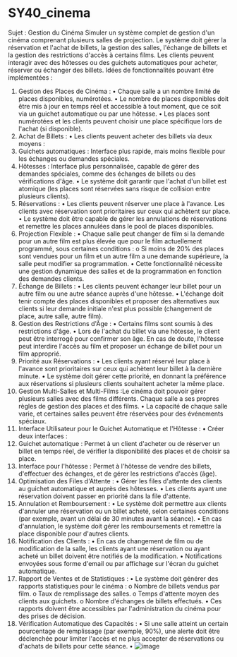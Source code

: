 # SY40_cinema
Sujet : Gestion du Cinéma
Simuler un système complet de gestion d'un cinéma comprenant plusieurs salles de projection.
Le système doit gérer la réservation et l'achat de billets, la gestion des salles, l'échange de
billets et la gestion des restrictions d'accès à certains films. Les clients peuvent interagir avec
des hôtesses ou des guichets automatiques pour acheter, réserver ou échanger des billets.
Idées de fonctionnalités pouvant être implémentées :
1. Gestion des Places de Cinéma :
• Chaque salle a un nombre limité de places disponibles, numérotées.
• Le nombre de places disponibles doit être mis à jour en temps réel et accessible à tout
moment, que ce soit via un guichet automatique ou par une hôtesse.
• Les places sont numérotées et les clients peuvent choisir une place spécifique lors de
l'achat (si disponible).
2. Achat de Billets :
• Les clients peuvent acheter des billets via deux moyens :
1. Guichets automatiques : Interface plus rapide, mais moins flexible pour les
échanges ou demandes spéciales.
2. Hôtesses : Interface plus personnalisée, capable de gérer des demandes
spéciales, comme des échanges de billets ou des vérifications d'âge.
• Le système doit garantir que l'achat d'un billet est atomique (les places sont réservées
sans risque de collision entre plusieurs clients).
3. Réservations :
• Les clients peuvent réserver une place à l'avance. Les clients avec réservation sont
prioritaires sur ceux qui achètent sur place.
• Le système doit être capable de gérer les annulations de réservations et remettre les
places annulées dans le pool de places disponibles.
4. Projection Flexible :
• Chaque salle peut changer de film si la demande pour un autre film est plus élevée que
pour le film actuellement programmé, sous certaines conditions :
o Si moins de 20% des places sont vendues pour un film et un autre film a une
demande supérieure, la salle peut modifier sa programmation.
• Cette fonctionnalité nécessite une gestion dynamique des salles et de la programmation
en fonction des demandes clients.
5. Échange de Billets :
• Les clients peuvent échanger leur billet pour un autre film ou une autre séance auprès
d'une hôtesse.
• L'échange doit tenir compte des places disponibles et proposer des alternatives aux
clients si leur demande initiale n'est plus possible (changement de place, autre salle,
autre film).
6. Gestion des Restrictions d'Âge :
• Certains films sont soumis à des restrictions d'âge.
• Lors de l'achat du billet via une hôtesse, le client peut être interrogé pour confirmer son
âge. En cas de doute, l'hôtesse peut interdire l'accès au film et proposer un échange de
billet pour un film approprié.
7. Priorité aux Réservations :
• Les clients ayant réservé leur place à l'avance sont prioritaires sur ceux qui achètent leur
billet à la dernière minute.
• Le système doit gérer cette priorité, en donnant la préférence aux réservations si
plusieurs clients souhaitent acheter la même place.
8. Gestion Multi-Salles et Multi-Films :Le cinéma doit pouvoir gérer plusieurs salles avec des films différents. Chaque salle a
ses propres règles de gestion des places et des films.
• La capacité de chaque salle varie, et certaines salles peuvent être réservées pour des
événements spéciaux.
9. Interface Utilisateur pour le Guichet Automatique et l'Hôtesse :
• Créer deux interfaces :
1. Guichet automatique : Permet à un client d'acheter ou de réserver un billet en
temps réel, de vérifier la disponibilité des places et de choisir sa place.
2. Interface pour l'hôtesse : Permet à l'hôtesse de vendre des billets, d'effectuer
des échanges, et de gérer les restrictions d'accès (âge).
10. Optimisation des Files d'Attente :
• Gérer les files d'attente des clients au guichet automatique et auprès des hôtesses.
• Les clients ayant une réservation doivent passer en priorité dans la file d'attente.
11. Annulation et Remboursement :
• Le système doit permettre aux clients d'annuler une réservation ou un billet acheté,
selon certaines conditions (par exemple, avant un délai de 30 minutes avant la séance).
• En cas d'annulation, le système doit gérer les remboursements et remettre la place
disponible pour d'autres clients.
12. Notification des Clients :
• En cas de changement de film ou de modification de la salle, les clients ayant une
réservation ou ayant acheté un billet doivent être notifiés de la modification.
• Notifications envoyées sous forme d'email ou par affichage sur l'écran du guichet
automatique.
13. Rapport de Ventes et de Statistiques :
• Le système doit générer des rapports statistiques pour le cinéma :
o Nombre de billets vendus par film.
o Taux de remplissage des salles.
o Temps d'attente moyen des clients aux guichets.
o Nombre d'échanges de billets effectués.
• Ces rapports doivent être accessibles par l'administration du cinéma pour des prises de
décision.
14. Vérification Automatique des Capacités :
• Si une salle atteint un certain pourcentage de remplissage (par exemple, 90%), une
alerte doit être déclenchée pour limiter l'accès et ne plus accepter de réservations ou
d'achats de billets pour cette séance.
•
![image](https://github.com/user-attachments/assets/eb076b52-9cad-4d05-b142-ed25fbbafa63)

